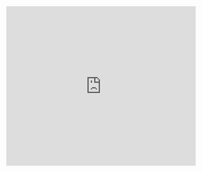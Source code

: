 <iframe width="100%" height="423" frameborder="0"
  src="https://observablehq.com/embed/@cristianodecarvalho/vega-lite-api-exercicios?cells=bar_chart"></iframe>
